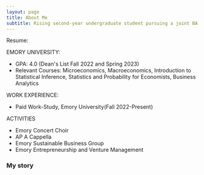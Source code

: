 ```yaml
---
layout: page
title: About Me
subtitle: Rising second-year undergraduate student pursuing a joint BA in economics/math at Emory College and a BBA at Goizueta Business School.
---
```

Resume:

EMORY UNIVERSITY:
- GPA: 4.0 (Dean's List Fall 2022 and Spring 2023)
- Relevant Courses: Microeconomics, Macroeconomics, Introduction to Statistical Inference, Statistics and Probability for Economists, Business Analytics

WORK EXPERIENCE:
- Paid Work-Study, Emory University(Fall 2022-Present)


ACTIVITIES 
- Emory Concert Choir
- AP A Cappella 
- Emory Sustainable Business Group
- Emory Entrepreneurship and Venture Management


### My story

